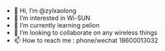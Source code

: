 - 👋 Hi, I’m @zylxaolong
- 👀 I’m interested in Wi-SUN
- 🌱 I’m currently learning pelion
- 💞️ I’m looking to collaborate on any wireless things
- 📫 How to reach me : phone/wechat 18600013032

<!---
zylxaolong/zylxaolong is a ✨ special ✨ repository because its `README.md` (this file) appears on your GitHub profile.
You can click the Preview link to take a look at your changes.
--->

